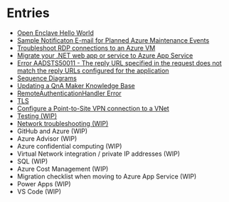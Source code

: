 # Entries
- [Open Enclave Hello World](./openenclave-helloworld.md)
- [Sample Notificaton E-mail for Planned Azure Maintenance Events](./notification-for-planned-azure-maintenance-events.md)
- [Troubleshoot RDP connections to an Azure VM](./troubleshoot-rdp-connection.md)
- [Migrate your .NET web app or service to Azure App Service](./dotnet-azure-migration-app-service.md)
- [Error AADSTS50011 - The reply URL specified in the request does not match the reply URLs configured for the application](aad-error-aadsts50011.md)
- [Sequence Diagrams](sequence-diagrams.md)
- [Updating a QnA Maker Knowledge Base](./qnamaker-update-knowledge-base.md)
- [RemoteAuthenticationHandler Error](./RemoteAuthenticationHandler-error.md)
- [TLS](./tls.md)
- [Configure a Point-to-Site VPN connection to a VNet](./vpn-gateway-howto-point-to-site.md)
- [Testing (WIP)](./testing.md)
- [Network troubleshooting (WIP)](./network-troubleshooting.md)
- GitHub and Azure (WIP)
- Azure Advisor (WIP)
- Azure confidential computing (WIP)
- Virtual Network integration / private IP addresses (WIP)
- SQL (WIP)  
- Azure Cost Management (WIP)
- Migration checklist when moving to Azure App Service (WIP)
- Power Apps (WIP)
- VS Code (WIP)